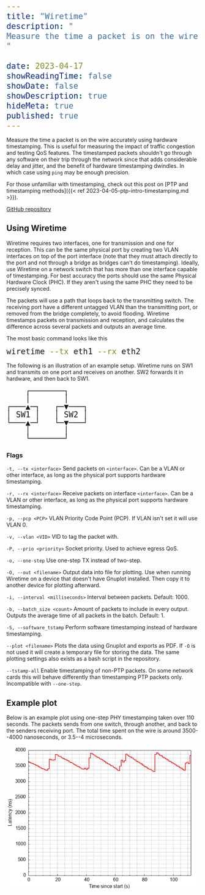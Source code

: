 ```yaml
---
title: "Wiretime"
description: "
Measure the time a packet is on the wire accurately using hardware timestamping. Useful for measuring the impact of traffic congestion and QoS.
"

date: 2023-04-17
showReadingTime: false
showDate: false
showDescription: true
hideMeta: true
published: true
---
```


<style type="text/css">
pre > code {
      display: block !important;
      line-height: 1.3rem !important;
      font-size: 1.3rem !important;
}
</style>

Measure the time a packet is on the wire accurately using hardware timestamping.
This is useful for measuring the impact of traffic congestion and testing QoS
features. The timestamped packets shouldn't go through any software
on their trip through the network since that adds considerable delay
and jitter, and the benefit of hardware timestamping dwindles. In
which case using `ping` may be enough precision.

For those unfamiliar with timestamping, check out this post on [PTP
and timestamping methods]({{< ref 2023-04-05-ptp-intro-timestamping.md >}}).

[GitHub repository](https://github.com/cappe987/wiretime)


## Using Wiretime

Wiretime requires two interfaces, one for transmission and one for reception.
This can be the same physical port by creating two VLAN interfaces on top of the
port interface (note that they must attach directly to the port and not
through a bridge as bridges can't do timestamping). Ideally, use
Wiretime on a network switch that has more than one interface capable of
timestamping. For best accuracy the ports should use the same
Physical Hardware Clock (PHC).  If they aren't using the same PHC they
need to be precisely synced.

The packets will use a path that loops back to the transmitting
switch. The receiving port have a different untagged VLAN than the
transmitting port, or removed from the bridge completely, to avoid
flooding. Wiretime timestamps packets on transmission and reception,
and calculates the difference across several packets and outputs an
average time.

The most basic command looks like this
```sh
wiretime --tx eth1 --rx eth2
```

The following is an illustration of an example setup. Wiretime runs on SW1 and
transmits on one port and receives on another. SW2 forwards it in
hardware, and then back to SW1.

```
    ┌───────┐
    │       │
┌───▲─┐   ┌─▼───┐
│ SW1 │   │ SW2 │
└───▲─┘   └─▼───┘
    │       │
    └───────┘
```

### Flags

`-t, --tx <interface>`
Send packets on `<interface>`. Can be a VLAN or other interface,
as long as the physical port supports hardware timestamping.

`-r, --rx <interface>`
Receive packets on interface `<interface>`. Can be a VLAN or other interface,
as long as the physical port supports hardware timestamping.

`-p, --pcp <PCP>`
VLAN Priority Code Point (PCP). If VLAN isn't set it will use VLAN 0.

`-v, --vlan <VID>`
VID to tag the packet with.

`-P, --prio <priority>`
Socket priority. Used to achieve egress QoS.

`-o, --one-step`
Use one-step TX instead of two-step.

`-O, --out <filename>`
Output data into file for plotting. Use when running Wiretime on a device that
doesn't have Gnuplot installed. Then copy it to another device for
plotting afterward.

`-i, --interval <milliseconds>`
Interval between packets. Default: 1000.

`-b, --batch_size <count>`
Amount of packets to include in every output. Outputs the average time of all
packets in the batch. Default: 1.

`-S, --software_tstamp`
Perform software timestamping instead of hardware timestamping.

`--plot <filename>`
Plots the data using Gnuplot and exports as PDF. If `-O` is
not used it will create a temporary file for storing the data. The same plotting
settings also exists as a bash script in the repository.

`--tstamp-all`
Enable timestamping of non-PTP packets. On some network cards this will behave
differently than timestamping PTP packets only. Incompatible with `--one-step`.


## Example plot

Below is an example plot using one-step PHY timestamping taken over 110 seconds.
The packets sends from one switch, through another, and back to the senders
receiving port. The total time spent on the wire is around 3500--4000
nanoseconds, or 3.5--4 microseconds.

![Image of one-step PHY timestamping measurement](/docs/img/phy-one-step.png)





